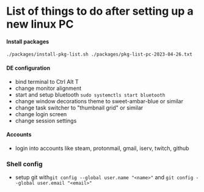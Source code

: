 # List of things to do after setting up a new linux PC

#### Install packages

`./packages/install-pkg-list.sh ./packages/pkg-list-pc-2023-04-26.txt`

#### DE configuration

-   bind terminal to Ctrl Alt T
-   change monitor alignment
-   start and setup bluetooth `sudo systemctls start bluetooth`
-   change window decorations theme to sweet-ambar-blue or similar
-   change task switcher to "thumbnail grid" or similar
-   change login screen
-   change session settings

#### Accounts

-   login into accounts like steam, protonmail, gmail, iserv, twitch, github

### Shell config

-   setup git with`git config --global user.name "<name>"` and `git config --global user.email "<email>"`
